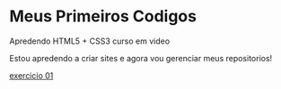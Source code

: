 # Meus Primeiros Codigos
 <p>Apredendo HTML5 + CSS3 curso em video</p>
<p>Estou apredendo a criar sites e agora vou gerenciar meus repositorios!</p>
<a href="https://maksuelzzz.github.io/html-css/exercicios/ex001/index.html">exercicio 01</a>